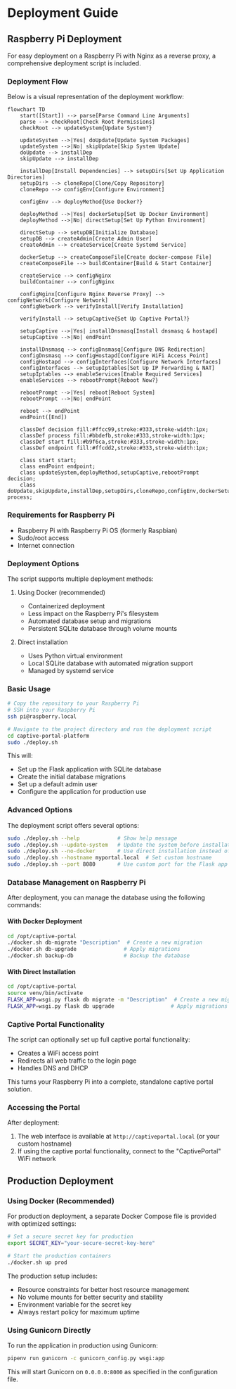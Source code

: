 # Deployment Guide

## Raspberry Pi Deployment

For easy deployment on a Raspberry Pi with Nginx as a reverse proxy, a comprehensive deployment script is included.

### Deployment Flow

Below is a visual representation of the deployment workflow:

```mermaid
flowchart TD
    start([Start]) --> parse[Parse Command Line Arguments]
    parse --> checkRoot[Check Root Permissions]
    checkRoot --> updateSystem{Update System?}
    
    updateSystem -->|Yes| doUpdate[Update System Packages]
    updateSystem -->|No| skipUpdate[Skip System Update]
    doUpdate --> installDep
    skipUpdate --> installDep
    
    installDep[Install Dependencies] --> setupDirs[Set Up Application Directories]
    setupDirs --> cloneRepo[Clone/Copy Repository]
    cloneRepo --> configEnv[Configure Environment]
    
    configEnv --> deployMethod{Use Docker?}
    
    deployMethod -->|Yes| dockerSetup[Set Up Docker Environment]
    deployMethod -->|No| directSetup[Set Up Python Environment]
    
    directSetup --> setupDB[Initialize Database]
    setupDB --> createAdmin[Create Admin User]
    createAdmin --> createService[Create Systemd Service]
    
    dockerSetup --> createComposeFile[Create docker-compose File]
    createComposeFile --> buildContainer[Build & Start Container]
    
    createService --> configNginx
    buildContainer --> configNginx
    
    configNginx[Configure Nginx Reverse Proxy] --> configNetwork[Configure Network]
    configNetwork --> verifyInstall[Verify Installation]
    
    verifyInstall --> setupCaptive{Set Up Captive Portal?}
    
    setupCaptive -->|Yes| installDnsmasq[Install dnsmasq & hostapd]
    setupCaptive -->|No| endPoint
    
    installDnsmasq --> configDnsmasq[Configure DNS Redirection]
    configDnsmasq --> configHostapd[Configure WiFi Access Point]
    configHostapd --> configInterfaces[Configure Network Interfaces]
    configInterfaces --> setupIptables[Set Up IP Forwarding & NAT]
    setupIptables --> enableServices[Enable Required Services]
    enableServices --> rebootPrompt{Reboot Now?}
    
    rebootPrompt -->|Yes| reboot[Reboot System]
    rebootPrompt -->|No| endPoint
    
    reboot --> endPoint
    endPoint([End])
    
    classDef decision fill:#ffcc99,stroke:#333,stroke-width:1px;
    classDef process fill:#bbdefb,stroke:#333,stroke-width:1px;
    classDef start fill:#b9f6ca,stroke:#333,stroke-width:1px;
    classDef endpoint fill:#ffcdd2,stroke:#333,stroke-width:1px;
    
    class start start;
    class endPoint endpoint;
    class updateSystem,deployMethod,setupCaptive,rebootPrompt decision;
    class doUpdate,skipUpdate,installDep,setupDirs,cloneRepo,configEnv,dockerSetup,directSetup,setupDB,createAdmin,createService,createComposeFile,buildContainer,configNginx,configNetwork,verifyInstall,installDnsmasq,configDnsmasq,configHostapd,configInterfaces,setupIptables,enableServices,reboot process;
```

### Requirements for Raspberry Pi

- Raspberry Pi with Raspberry Pi OS (formerly Raspbian)
- Sudo/root access
- Internet connection

### Deployment Options

The script supports multiple deployment methods:

1. Using Docker (recommended)
   - Containerized deployment
   - Less impact on the Raspberry Pi's filesystem
   - Automated database setup and migrations
   - Persistent SQLite database through volume mounts

2. Direct installation
   - Uses Python virtual environment
   - Local SQLite database with automated migration support
   - Managed by systemd service

### Basic Usage

```bash
# Copy the repository to your Raspberry Pi
# SSH into your Raspberry Pi
ssh pi@raspberry.local

# Navigate to the project directory and run the deployment script
cd captive-portal-platform
sudo ./deploy.sh
```

This will:

- Set up the Flask application with SQLite database
- Create the initial database migrations
- Set up a default admin user
- Configure the application for production use

### Advanced Options

The deployment script offers several options:

```bash
sudo ./deploy.sh --help            # Show help message
sudo ./deploy.sh --update-system   # Update the system before installation
sudo ./deploy.sh --no-docker       # Use direct installation instead of Docker
sudo ./deploy.sh --hostname myportal.local  # Set custom hostname
sudo ./deploy.sh --port 8080       # Use custom port for the Flask app
```

### Database Management on Raspberry Pi

After deployment, you can manage the database using the following commands:

#### With Docker Deployment

```bash
cd /opt/captive-portal
./docker.sh db-migrate "Description"  # Create a new migration
./docker.sh db-upgrade               # Apply migrations
./docker.sh backup-db                # Backup the database
```

#### With Direct Installation

```bash
cd /opt/captive-portal
source venv/bin/activate
FLASK_APP=wsgi.py flask db migrate -m "Description"  # Create a new migration
FLASK_APP=wsgi.py flask db upgrade                  # Apply migrations
```

### Captive Portal Functionality

The script can optionally set up full captive portal functionality:

- Creates a WiFi access point
- Redirects all web traffic to the login page
- Handles DNS and DHCP

This turns your Raspberry Pi into a complete, standalone captive portal solution.

### Accessing the Portal

After deployment:

1. The web interface is available at `http://captiveportal.local` (or your custom hostname)
2. If using the captive portal functionality, connect to the "CaptivePortal" WiFi network

## Production Deployment

### Using Docker (Recommended)

For production deployment, a separate Docker Compose file is provided with optimized settings:

```bash
# Set a secure secret key for production
export SECRET_KEY="your-secure-secret-key-here"

# Start the production containers
./docker.sh up prod
```

The production setup includes:

- Resource constraints for better host resource management
- No volume mounts for better security and stability
- Environment variable for the secret key
- Always restart policy for maximum uptime

### Using Gunicorn Directly

To run the application in production using Gunicorn:

```bash
pipenv run gunicorn -c gunicorn_config.py wsgi:app
```

This will start Gunicorn on `0.0.0.0:8000` as specified in the configuration file.
